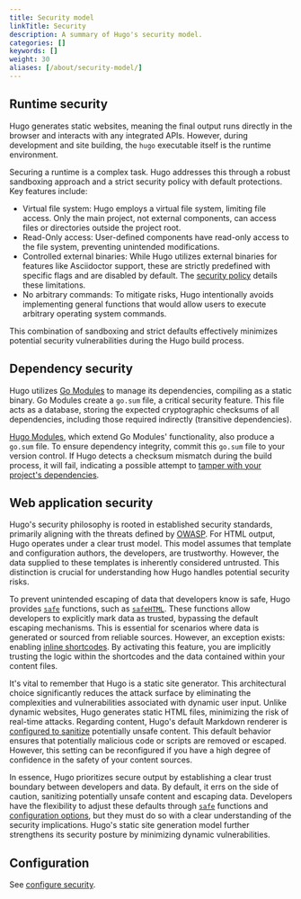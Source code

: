 ```yaml
---
title: Security model
linkTitle: Security 
description: A summary of Hugo's security model.
categories: []
keywords: []
weight: 30
aliases: [/about/security-model/]
---
```


## Runtime security

Hugo generates static websites, meaning the final output runs directly in the browser and interacts with any integrated APIs. However, during development and site building, the `hugo` executable itself is the runtime environment.

Securing a runtime is a complex task. Hugo addresses this through a robust sandboxing approach and a strict security policy with default protections. Key features include:

- Virtual file system: Hugo employs a virtual file system, limiting file access. Only the main project, not external components, can access files or directories outside the project root.
- Read-Only access: User-defined components have read-only access to the file system, preventing unintended modifications.
- Controlled external binaries: While Hugo utilizes external binaries for features like Asciidoctor support, these are strictly predefined with specific flags and are disabled by default. The [security policy] details these limitations.
- No arbitrary commands: To mitigate risks, Hugo intentionally avoids implementing general functions that would allow users to execute arbitrary operating system commands.

This combination of sandboxing and strict defaults effectively minimizes potential security vulnerabilities during the Hugo build process.

[security policy]: /configuration/security/

## Dependency security

Hugo utilizes [Go Modules] to manage its dependencies, compiling as a static binary. Go Modules create a `go.sum` file, a critical security feature. This file acts as a database, storing the expected cryptographic checksums of all dependencies, including those required indirectly (transitive dependencies).

[Hugo Modules], which extend Go Modules' functionality, also produce a `go.sum` file. To ensure dependency integrity, commit this `go.sum` file to your version control. If Hugo detects a checksum mismatch during the build process, it will fail, indicating a possible attempt to [tamper with your project's dependencies].

[Go Modules]: https://go.dev/wiki/Modules#modules
[Hugo Modules]: /hugo-modules/
[tamper with your project's dependencies]: https://julienrenaux.fr/2019/12/20/github-actions-security-risk/

## Web application security

Hugo's security philosophy is rooted in established security standards, primarily aligning with the threats defined by [OWASP]. For HTML output, Hugo operates under a clear trust model. This model assumes that template and configuration authors, the developers, are trustworthy. However, the data supplied to these templates is inherently considered untrusted. This distinction is crucial for understanding how Hugo handles potential security risks.

[OWASP]: https://en.wikipedia.org/wiki/OWASP

To prevent unintended escaping of data that developers know is safe, Hugo provides  [`safe`] functions, such as [`safeHTML`]. These functions allow developers to explicitly mark data as trusted, bypassing the default escaping mechanisms. This is essential for scenarios where data is generated or sourced from reliable sources. However, an exception exists: enabling [inline shortcodes]. By activating this feature, you are implicitly trusting the logic within the shortcodes and the data contained within your content files.

[`safeHTML`]: /functions/safe/html/
[inline shortcodes]: /content-management/shortcodes/#inline

It's vital to remember that Hugo is a static site generator. This architectural choice significantly reduces the attack surface by eliminating the complexities and vulnerabilities associated with dynamic user input. Unlike dynamic websites, Hugo generates static HTML files, minimizing the risk of real-time attacks. Regarding content, Hugo's default Markdown renderer is [configured to sanitize] potentially unsafe content. This default behavior ensures that potentially malicious code or scripts are removed or escaped. However, this setting can be reconfigured if you have a high degree of confidence in the safety of your content sources.

[configured to sanitize]: /configuration/markup/#rendererunsafe

In essence, Hugo prioritizes secure output by establishing a clear trust boundary between developers and data. By default, it errs on the side of caution, sanitizing potentially unsafe content and escaping data. Developers have the flexibility to adjust these defaults through [`safe`] functions and [configuration options], but they must do so with a clear understanding of the security implications. Hugo's static site generation model further strengthens its security posture by minimizing dynamic vulnerabilities.

[`safe`]: /functions/safe
[configuration options]: /configuration/security

## Configuration

See [configure security](/configuration/security/).
